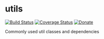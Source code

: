 utils
=====

[![Build Status](https://travis-ci.org/dontdrinkandroot/utils.java.svg?branch=master)](https://travis-ci.org/dontdrinkandroot/utils.java)
[![Coverage Status](https://coveralls.io/repos/github/dontdrinkandroot/utils.java/badge.svg?branch=master)](https://coveralls.io/github/dontdrinkandroot/utils.java?branch=master)
[![Donate](https://img.shields.io/badge/Donate-PayPal-green.svg)](https://www.paypal.com/cgi-bin/webscr?cmd=_donations&business=W9NAXW8YAZ4D6&item_name=utils.java%20Donation&currency_code=EUR)

Commonly used util classes and dependencies
